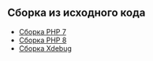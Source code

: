 ## Сборка из исходного кода
- [Сборка PHP 7](php7_compile.md)
- [Сборка PHP 8](php8_compile.md)
- [Сборка Xdebug](xdebug_compile.md)